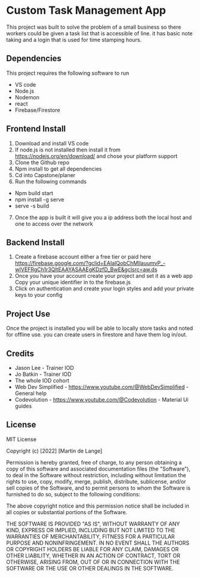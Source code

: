 # Custom Task Management App

This project was built to solve the problem of a small business so there workers could be given a task list
that is accessible of line. it has basic note taking and a login that is used for time stamping hours. 

## Dependencies 

This project requires the following software to run

* VS code
* Node.js
* Nodemon
* react
* Firebase/Firestore 

## Frontend Install

1. Download and install VS code
2. If node.js is not installed then install it from  https://nodejs.org/en/download/  and chose your platform support
3. Clone the Github repo
4. Npm install to get all dependencies 
5. Cd into Capstone/planer
6. Run the following commands
 * Npm build start
 * npm install -g serve
 * serve -s build


7. Once the app is built it will give you a ip address both the local host and one to access over the network 

## Backend Install

1. Create a firebase account either a free tier or paid here https://firebase.google.com/?gclid=EAIaIQobChMIlauumvP_-wIVEFRgCh1r3QltEAAYASAAEgKDzfD_BwE&gclsrc=aw.ds 
2. Once you have your account  create your project and set it as a web app
Copy your unique identifier in to the firebase.js
3. Click on authentication and create your login styles and add your private keys to your config

## Project Use

Once the project is installed you will be able to locally store tasks and noted for offline use. you can create users in firestore and have them log in/out.

## Credits

* Jason Lee - Trainer IOD
* Jo Batkin - Trainer IOD
* The whole IOD cohort 
* Web Dev Simplified - https://www.youtube.com/@WebDevSimplified - General help
* Codevolution - https://www.youtube.com/@Codevolution - Material Ui guides

## License  

MIT License

Copyright (c) [2022] [Martin de Lange]

Permission is hereby granted, free of charge, to any person obtaining a copy
of this software and associated documentation files (the "Software"), to deal
in the Software without restriction, including without limitation the rights
to use, copy, modify, merge, publish, distribute, sublicense, and/or sell
copies of the Software, and to permit persons to whom the Software is
furnished to do so, subject to the following conditions:

The above copyright notice and this permission notice shall be included in all
copies or substantial portions of the Software.

THE SOFTWARE IS PROVIDED "AS IS", WITHOUT WARRANTY OF ANY KIND, EXPRESS OR
IMPLIED, INCLUDING BUT NOT LIMITED TO THE WARRANTIES OF MERCHANTABILITY,
FITNESS FOR A PARTICULAR PURPOSE AND NONINFRINGEMENT. IN NO EVENT SHALL THE
AUTHORS OR COPYRIGHT HOLDERS BE LIABLE FOR ANY CLAIM, DAMAGES OR OTHER
LIABILITY, WHETHER IN AN ACTION OF CONTRACT, TORT OR OTHERWISE, ARISING FROM,
OUT OF OR IN CONNECTION WITH THE SOFTWARE OR THE USE OR OTHER DEALINGS IN THE
SOFTWARE.